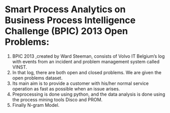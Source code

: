 # Smart Process Analytics on Business Process Intelligence Challenge (BPIC) 2013 Open Problems:

 1. BPIC 2013 ,created by Ward Steeman, consists of Volvo IT Belgium’s log with events from an incident and problem management system called VINST.
 2. In that log, there are both open and closed problems. We are given the open problems dataset.
 3. Its main aim is to provide a customer with his/her normal service operation as fast as possible when an issue arises.
 4. Preprocessing is done using python, and the data analysis is done using the process mining tools Disco and PROM.
 5. Finally N-gram Model.
